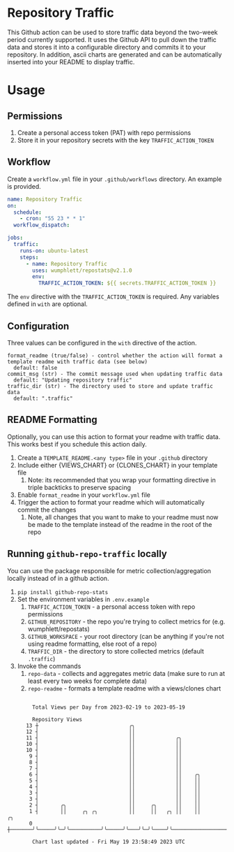# Repository Traffic

This Github action can be used to store traffic data beyond the two-week period currently supported.
It uses the Github API to pull down the traffic data and stores it into a configurable directory and commits it to your 
repository. In addition, ascii charts are generated and can be automatically inserted into your README to display traffic.

# Usage
## Permissions
1. Create a personal access token (PAT) with repo permissions
2. Store it in your repository secrets with the key `TRAFFIC_ACTION_TOKEN`

## Workflow
Create a `workflow.yml` file in your `.github/workflows` directory. An example is provided.

```yaml
name: Repository Traffic
on:
  schedule:
    - cron: "55 23 * * 1"
  workflow_dispatch:

jobs:
  traffic:
    runs-on: ubuntu-latest
    steps:
      - name: Repository Traffic
        uses: wumphlett/repostats@v2.1.0
        env:
          TRAFFIC_ACTION_TOKEN: ${{ secrets.TRAFFIC_ACTION_TOKEN }}
```
The `env` directive with the `TRAFFIC_ACTION_TOKEN` is required. Any variables defined in `with` are optional.

## Configuration
Three values can be configured in the `with` directive of the action.
```
format_readme (true/false) - control whether the action will format a template readme with traffic data (see below)
  default: false
commit_msg (str) - The commit message used when updating traffic data
  default: "Updating repository traffic"
traffic_dir (str) - The directory used to store and update traffic data
  default: ".traffic"
```

## README Formatting
Optionally, you can use this action to format your readme with traffic data. This works best if you schedule this action
daily.

1. Create a `TEMPLATE_README.<any type>` file in your `.github` directory
2. Include either {VIEWS_CHART} or {CLONES_CHART} in your template file
   1. Note: its recommended that you wrap your formatting directive in triple backticks to preserve spacing
3. Enable `format_readme` in your `workflow.yml` file
4. Trigger the action to format your readme which will automatically commit the changes
   1. Note, all changes that you want to make to your readme must now be made to the template instead of the readme in the root of the repo

## Running `github-repo-traffic` locally
You can use the package responsible for metric collection/aggregation locally instead of in a github action.

1. `pip install github-repo-stats`
2. Set the environment variables in `.env.example`
   1. `TRAFFIC_ACTION_TOKEN` - a personal access token with repo permissions
   2. `GITHUB_REPOSITORY` - the repo you're trying to collect metrics for (e.g. wumphlett/repostats)
   3. `GITHUB_WORKSPACE` - your root directory (can be anything if you're not using readme formatting, else root of a repo)
   4. `TRAFFIC_DIR` - the directory to store collected metrics (default `.traffic`)
3. Invoke the commands
   1. `repo-data` - collects and aggregates metric data (make sure to run at least every two weeks for complete data)
   2. `repo-readme` - formats a template readme with a views/clones chart

```

        Total Views per Day from 2023-02-19 to 2023-05-19

        Repository Views
      13 ┼                             ╭╮
      12 ┤                             ││
      11 ┤                             ││             ╭╮
      10 ┤                             ││             ││
      10 ┤                             ││             ││
       9 ┤                             ││             ││
       8 ┤                             ││             ││
       7 ┤                             ││             ││
       6 ┤                             ││             ││    ╭╮
       5 ┤                             ││             ││    ││
       4 ┤                             ││             ││    ││
       3 ┤                             ││             ││    ││
       3 ┤                             ││             ││    ││
       2 ┤       ╭╮                    ││     ╭╮      ││    ││
       1 ┤       ││     ╭╮ ╭╮          ││     ││   ╭╮ ││    ││                   ╭╮
       0 ┼───────╯╰─────╯╰─╯╰──────────╯╰─────╯╰───╯╰─╯╰────╯╰───────────────────╯╰────────────────

        Chart last updated - Fri May 19 23:58:49 2023 UTC
        
```
